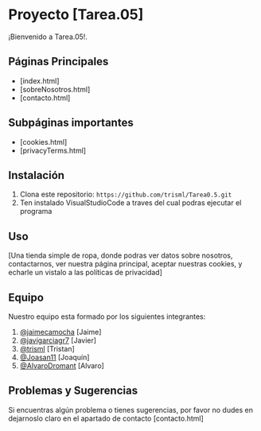 # Proyecto [Tarea.05]

¡Bienvenido a Tarea.05!.

## Páginas Principales

- [index.html]
- [sobreNosotros.html]
- [contacto.html]

## Subpáginas importantes

- [cookies.html]
- [privacyTerms.html]

## Instalación

1. Clona este repositorio: `https://github.com/trisml/Tarea0.5.git`
2. Ten instalado VisualStudioCode a traves del cual podras ejecutar el programa

## Uso

[Una tienda simple de ropa, donde podras ver datos sobre nosotros, contactarnos, ver nuestra página principal, aceptar nuestras cookies, y echarle un vistalo a las políticas de privacidad]

## Equipo

Nuestro equipo esta formado por los siguientes integrantes:

1. [@jaimecamocha](https://github.com/jaimecamocha) [Jaime]
2. [@javigarciagr7](https://github.com/Javigarciagr7) [Javier]
3. [@trisml](https://github.com/trisml) [Tristan]
4. [@Joasan11](https://github.com/Joasan11) [Joaquín]
5. [@AlvaroDromant](https://github.com/AlvaroDromant) [Alvaro]

## Problemas y Sugerencias

Si encuentras algún problema o tienes sugerencias, por favor no dudes en dejarnoslo claro en el apartado de contacto [contacto.html]